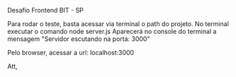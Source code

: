 Desafio Frontend BIT - SP

Para rodar o teste, basta acessar via terminal o path do projeto.
No terminal executar o comando node server.js
Aparecerá no console do terminal a mensagem "Servidor escutando na porta: 3000"

Pelo browser, acessar a url: localhost:3000

Att,